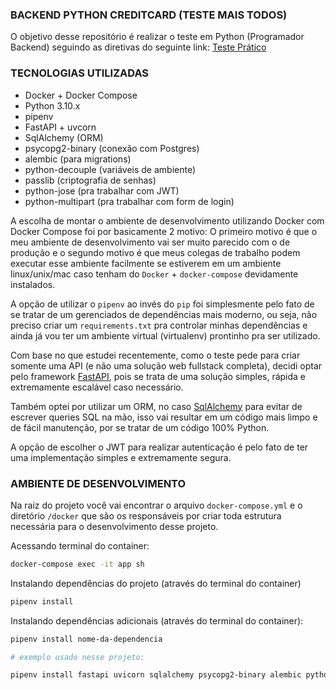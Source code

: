 ### BACKEND PYTHON CREDITCARD (TESTE MAIS TODOS)
O objetivo desse repositório é realizar o teste em Python (Programador Backend) seguindo as diretivas do seguinte link: [Teste Prático](https://github.com/MaisTodos/backend-python-creditcard)

### TECNOLOGIAS UTILIZADAS
 - Docker + Docker Compose
 - Python 3.10.x
 - pipenv
 - FastAPI + uvcorn
 - SqlAlchemy (ORM)
 - psycopg2-binary (conexão com Postgres)
 - alembic (para migrations)
 - python-decouple (variáveis de ambiente)
 - passlib (criptografia de senhas)
 - python-jose (pra trabalhar com JWT)
 - python-multipart (pra trabalhar com form de login)

A escolha de montar o ambiente de desenvolvimento utilizando Docker com Docker Compose foi por basicamente 2 motivo: O primeiro motivo é que o meu ambiente de desenvolvimento vai ser muito parecido com o de produção e o segundo motivo é que meus colegas de trabalho podem executar esse ambiente facilmente se estiverem em um ambiente linux/unix/mac caso tenham do `Docker` + `docker-compose` devidamente instalados.

A opção de utilizar o `pipenv` ao invés do `pip` foi simplesmente pelo fato de se tratar de um gerenciados de dependências mais moderno, ou seja, não preciso criar um `requirements.txt` pra controlar minhas dependências e ainda já vou ter um ambiente virtual (virtualenv) prontinho pra ser utilizado.

Com base no que estudei recentemente, como o teste pede para criar somente uma API (e não uma solução web fullstack completa), decidi optar pelo framework [FastAPI](https://fastapi.tiangolo.com/), pois se trata de uma solução simples, rápida e extremamente escalável caso necessário.

Também optei por utilizar um ORM, no caso [SqlAlchemy](https://www.sqlalchemy.org/) para evitar de escrever queries SQL na mão, isso vai resultar em um código mais limpo e de fácil manutenção, por se tratar de um código 100% Python.

A opção de escolher o JWT para realizar autenticação é pelo fato de ter uma implementação simples e extremamente segura.

### AMBIENTE DE DESENVOLVIMENTO
Na raiz do projeto você vai encontrar o arquivo `docker-compose.yml` e o diretório `/docker` que são os responsáveis por criar toda estrutura necessária para o desenvolvimento desse projeto.

Acessando terminal do container:
```bash
docker-compose exec -it app sh
```

Instalando dependências do projeto (através do terminal do container)
```bash
pipenv install
```

Instalando dependências adicionais (através do terminal do container):
```bash
pipenv install nome-da-dependencia

# exemplo usado nesse projeto:

pipenv install fastapi uvicorn sqlalchemy psycopg2-binary alembic python-decouple passlib python-jose python-multipart
```